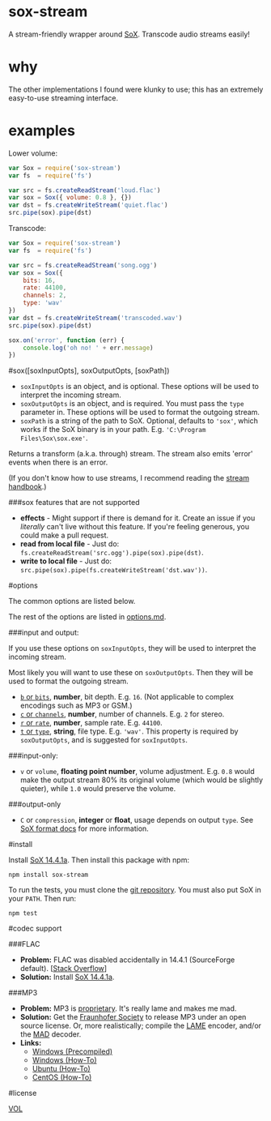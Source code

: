 sox-stream
==========

A stream-friendly wrapper around [SoX](http://sox.sourceforge.net/). Transcode audio streams easily!

why
===

The other implementations I found were klunky to use; this has an extremely easy-to-use streaming interface.

examples
========

Lower volume:
```js
var Sox = require('sox-stream')
var fs  = require('fs')

var src = fs.createReadStream('loud.flac')
var sox = Sox({ volume: 0.8 }, {})
var dst = fs.createWriteStream('quiet.flac')
src.pipe(sox).pipe(dst)
```

Transcode:
```js
var Sox = require('sox-stream')
var fs  = require('fs')

var src = fs.createReadStream('song.ogg')
var sox = Sox({
	bits: 16,
	rate: 44100,
	channels: 2,
	type: 'wav'
})
var dst = fs.createWriteStream('transcoded.wav')
src.pipe(sox).pipe(dst)

sox.on('error', function (err) {
	console.log('oh no! ' + err.message)
})
```

#sox([soxInputOpts], soxOutputOpts, [soxPath])

- `soxInputOpts` is an object, and is optional. These options will be used to interpret the incoming stream.
- `soxOutputOpts` is an object, and is required. You must pass the `type` parameter in. These options will be used to format the outgoing stream.
- `soxPath` is a string of the path to SoX. Optional, defaults to `'sox'`, which works if the SoX binary is in your path. E.g. `'C:\Program Files\Sox\sox.exe'`.

Returns a transform (a.k.a. through) stream. The stream also emits 'error' events when there is an error.

(If you don't know how to use streams, I recommend reading the [stream handbook][stream-handbook].)

###sox features that are not supported
- **effects** - Might support if there is demand for it. Create an issue if you *literally* can't live without this feature. If you're feeling generous, you could make a pull request.
- **read from local file** - Just do: `fs.createReadStream('src.ogg').pipe(sox).pipe(dst)`.
- **write to local file** - Just do: `src.pipe(sox).pipe(fs.createWriteStream('dst.wav'))`.

#options

The common options are listed below.

The rest of the options are listed in [options.md][more-opts].

###input and output:

If you use these options on `soxInputOpts`, they will be used to interpret the incoming stream.

Most likely you will want to use these on `soxOutputOpts`. Then they will be used to format the outgoing stream.

- [`b` or `bits`][bitdepth-arg], **number**, bit depth. E.g. `16`. (Not applicable to complex encodings such as MP3 or GSM.)
- [`c` or `channels`][channel-arg], **number**, number of channels. E.g. `2` for stereo.
- [`r` or `rate`][samplerate-arg], **number**, sample rate. E.g. `44100`.
- [`t` or `type`][type-arg], **string**, file type. E.g. `'wav'`. This property is required by `soxOutputOpts`, and is suggested for `soxInputOpts`.

###input-only:

- `v` or `volume`, **floating point number**, volume adjustment. E.g. `0.8` would make the output stream 80% its original volume (which would be slightly quieter), while `1.0` would preserve the volume.

###output-only

- `C` or `compression`, **integer** or **float**, usage depends on output `type`. See [SoX format docs](http://sox.sourceforge.net/soxformat.html) for more information.

#install

Install [SoX 14.4.1a][sox-latest]. Then install this package with npm: 

```
npm install sox-stream
```

To run the tests, you must clone the [git repository](https://github.com/ArtskydJ/sox-stream). You must also put SoX  in your `PATH`. Then run:

```
npm test
```

#codec support

###FLAC

- **Problem:** FLAC was disabled accidentally in 14.4.1 (SourceForge default). [[Stack Overflow](http://stackoverflow.com/questions/23382500/how-to-install-flac-support-flac-libraries-to-sox-in-windows/25755799)]
- **Solution:** Install [SoX 14.4.1a][sox-latest].

###MP3

- **Problem:** MP3 is [proprietary](https://en.wikipedia.org/wiki/LAME#Patents_and_legal_issues). It's really lame and makes me mad.
- **Solution:** Get the [Fraunhofer Society](https://en.wikipedia.org/wiki/Fraunhofer_Society#Notable_projects) to release MP3 under an open source license. Or, more realistically; compile the [LAME](http://lame.sourceforge.net/) encoder, and/or the [MAD](http://www.underbit.com/products/mad) decoder.
- **Links:**
	- [Windows (Precompiled)](https://github.com/EaterOfCode/sux/tree/master/win_libs)
	- [Windows (How-To)](http://www.codeproject.com/Articles/33901/Compiling-SOX-with-Lame-and-Libmad-for-Windows)
	- [Ubuntu (How-To)](http://eggblog.invertedegg.com/?p=19)
	- [CentOS (How-To)](http://techblog.netwater.com/?p=4)

#license

[VOL](http://veryopenlicense.com)

[sox-latest]: http://sourceforge.net/projects/sox/files/sox/14.4.1/sox-14.4.1a-win32.exe/download
[bitdepth-arg]: https://en.wikipedia.org/wiki/Audio_bit_depth
[channel-arg]: https://en.wikipedia.org/wiki/Audio_channel
[samplerate-arg]: https://en.wikipedia.org/wiki/Sampling_(signal_processing)#Sampling_rate
[type-arg]: https://en.wikipedia.org/wiki/Audio_file_format
[stream-handbook]: https://github.com/substack/stream-handbook
[more-opts]: https://github.com/ArtskydJ/sox-stream/blob/master/options.md
